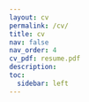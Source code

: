 ```yaml
---
layout: cv
permalink: /cv/
title: cv
nav: false
nav_order: 4
cv_pdf: resume.pdf
description: 
toc:
  sidebar: left
---
```

